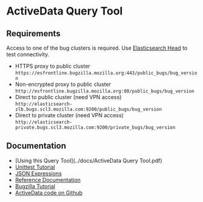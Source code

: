 
ActiveData Query Tool
=====================

Requirements
------------

Access to one of the bug clusters is required. Use [Elasticsearch Head](https://github.com/mobz/elasticsearch-head) to
test connectivity.


  - HTTPS proxy to public cluster<br> ```https://esfrontline.bugzilla.mozilla.org:443/public_bugs/bug_version```
  - Non-encrypted proxy to public cluster<br>```http://esfrontline.bugzilla.mozilla.org:80/public_bugs/bug_version```
  - Direct to public cluster (need VPN access)<br>```http://elasticsearch-zlb.bugs.scl3.mozilla.com:9200/public_bugs/bug_version```
  - Direct to private cluster (need VPN access)<br>```http://elasticsearch-private.bugs.scl3.mozilla.com:9200/private_bugs/bug_version```

Documentation
-------------

- [Using this Query Tool](../docs/ActiveData Query Tool.pdf)
- [Unittest Tutorial](../docs/jx_tutorial.md)
- [JSON Expressions](../docs/jx_expressions.md)
- [Reference Documentation](../docs/jx_reference.md)
- [Bugzilla Tutorial](../docs/BZ_Tutorial.md)
- [ActiveData code on Github](https://github.com/klahnakoski/ActiveData)

